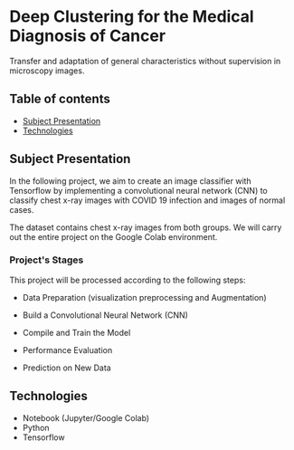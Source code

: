 # Deep Clustering for the Medical Diagnosis of Cancer
Transfer and adaptation of general characteristics without supervision in microscopy images.

## Table of contents
* [Subject Presentation](#subject-presentation)
* [Technologies](#technologies)

## Subject Presentation

In the following project, we aim to create an image classifier with Tensorflow by implementing a convolutional neural network (CNN) to classify chest x-ray images with COVID 19 infection and images of normal cases.

The dataset contains chest x-ray images from both groups. We will carry out the entire project on the Google Colab environment.

### Project's Stages
This project will be processed according to the following steps: 

- Data Preparation (visualization preprocessing and Augmentation)

- Build a Convolutional Neural Network (CNN)

- Compile and Train the Model

- Performance Evaluation

- Prediction on New Data

## Technologies
* Notebook (Jupyter/Google Colab)
* Python 
* Tensorflow



